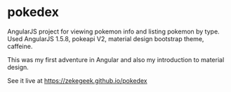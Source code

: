 # pokedex

AngularJS project for viewing pokemon info and listing pokemon by type. Used AngularJS 1.5.8, pokeapi V2, material design bootstrap theme, caffeine. 

This was my first adventure in Angular and also my introduction to material design. 

See it live at https://zekegeek.github.io/pokedex